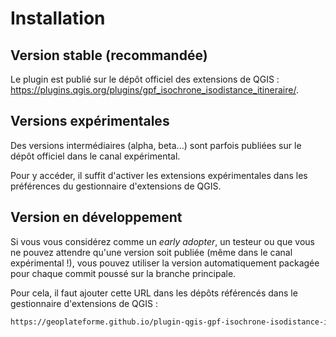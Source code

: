 # Installation

## Version stable (recommandée)

Le plugin est publié sur le dépôt officiel des extensions de QGIS : <https://plugins.qgis.org/plugins/gpf_isochrone_isodistance_itineraire/>.

## Versions expérimentales

Des versions intermédiaires (alpha, beta...) sont parfois publiées sur le dépôt officiel dans le canal expérimental.

Pour y accéder, il suffit d'activer les extensions expérimentales dans les préférences du gestionnaire d'extensions de QGIS.

## Version en développement

Si vous vous considérez comme un *early adopter*, un testeur ou que vous ne pouvez attendre qu'une version soit publiée (même dans le canal expérimental !), vous pouvez utiliser la version automatiquement packagée pour chaque commit poussé sur la branche principale.

Pour cela, il faut ajouter cette URL dans les dépôts référencés dans le gestionnaire d'extensions de QGIS :

```html
https://geoplateforme.github.io/plugin-qgis-gpf-isochrone-isodistance-itineraire/plugins.xml
```
